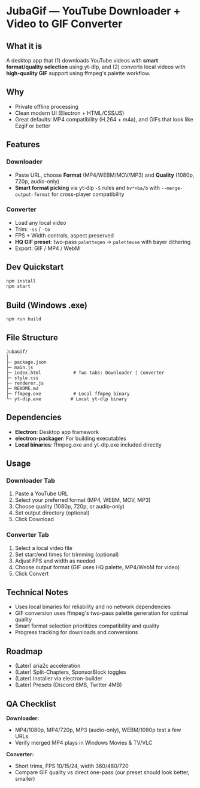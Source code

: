 # JubaGif — YouTube Downloader + Video to GIF Converter

## What it is
A desktop app that (1) downloads YouTube videos with **smart format/quality selection** using yt-dlp, and (2) converts local videos with **high-quality GIF** support using ffmpeg's palette workflow.

## Why
- Private offline processing
- Clean modern UI (Electron + HTML/CSS/JS)
- Great defaults: MP4 compatibility (H.264 + m4a), and GIFs that look like Ezgif or better

## Features
### Downloader
- Paste URL, choose **Format** (MP4/WEBM/MOV/MP3) and **Quality** (1080p, 720p, audio-only)
- **Smart format picking** via yt-dlp `-S` rules and `bv*+ba/b` with `--merge-output-format` for cross-player compatibility

### Converter
- Load any local video
- Trim: `-ss` / `-to`
- FPS + Width controls, aspect preserved
- **HQ GIF preset**: two-pass `palettegen` → `paletteuse` with bayer dithering
- Export: GIF / MP4 / WebM

## Dev Quickstart
```bash
npm install
npm start
```

## Build (Windows .exe)
```bash
npm run build
```

## File Structure
```
JubaGif/
│
├─ package.json
├─ main.js
├─ index.html            # Two tabs: Downloader | Converter
├─ style.css
├─ renderer.js
├─ README.md
├─ ffmpeg.exe            # Local ffmpeg binary
└─ yt-dlp.exe           # Local yt-dlp binary
```

## Dependencies
- **Electron**: Desktop app framework
- **electron-packager**: For building executables
- **Local binaries**: ffmpeg.exe and yt-dlp.exe included directly

## Usage

### Downloader Tab
1. Paste a YouTube URL
2. Select your preferred format (MP4, WEBM, MOV, MP3)
3. Choose quality (1080p, 720p, or audio-only)
4. Set output directory (optional)
5. Click Download

### Converter Tab
1. Select a local video file
2. Set start/end times for trimming (optional)
3. Adjust FPS and width as needed
4. Choose output format (GIF uses HQ palette, MP4/WebM for video)
5. Click Convert

## Technical Notes
- Uses local binaries for reliability and no network dependencies
- GIF conversion uses ffmpeg's two-pass palette generation for optimal quality
- Smart format selection prioritizes compatibility and quality
- Progress tracking for downloads and conversions

## Roadmap

- (Later) aria2c acceleration
- (Later) Split-Chapters, SponsorBlock toggles
- (Later) Installer via electron-builder
- (Later) Presets (Discord 8MB, Twitter 4MB)

## QA Checklist

**Downloader:**
- MP4/1080p, MP4/720p, MP3 (audio-only), WEBM/1080p test a few URLs
- Verify merged MP4 plays in Windows Movies & TV/VLC

**Converter:**
- Short trims, FPS 10/15/24, width 360/480/720
- Compare GIF quality vs direct one-pass (our preset should look better, smaller)